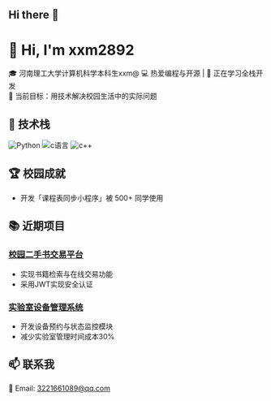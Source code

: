 ## Hi there 👋

# 👋 Hi, I'm xxm2892

🎓 河南理工大学计算机科学本科生xxm@ 
💻 热爱编程与开源 | 🚀 正在学习全栈开发  
🌱 当前目标：用技术解决校园生活中的实际问题

## 🔧 技术栈
![Python](https://img.shields.io/badge/-Python-3776AB?logo=python&logoColor=white)
![c语言](https://img.shields.io/badge/-c语言-007396?logo=java)
![c++](https://img.shields.io/badge/-c++-61DAFB?logo=react)

## 🏆 校园成就
- 开发「课程表同步小程序」被 500+ 同学使用

## 📚 近期项目
### [校园二手书交易平台](https://github.com/yourname/book-exchange)
- 实现书籍检索与在线交易功能
- 采用JWT实现安全认证

### [实验室设备管理系统](https://github.com/yourname/lab-mgmt)
- 开发设备预约与状态监控模块
- 减少实验室管理时间成本30%

## 📫 联系我
📧 Email: 3221661089@qq.com
<!--
**xxm2892/xxm2892** is a ✨ _special_ ✨ repository because its `README.md` (this file) appears on your GitHub profile.

Here are some ideas to get you started:

- 🔭 I’m currently working on ...
- 🌱 I’m currently learning ...
- 👯 I’m looking to collaborate on ...
- 🤔 I’m looking for help with ...
- 💬 Ask me about ...
- 📫 How to reach me: ...
- 😄 Pronouns: ...
- ⚡ Fun fact: ...
-->
